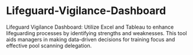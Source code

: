 # Lifeguard-Vigilance-Dashboard
Lifeguard Vigilance Dashboard: Utilize Excel and Tableau to enhance lifeguarding processes by identifying strengths and weaknesses. This tool aids managers in making data-driven decisions for training focus and effective pool scanning delegation.
